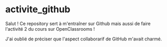 # activite_github
Salut ! Ce repository sert à m'entraîner sur Github mais aussi de faire l'activité 2 du cours sur OpenClassrooms !

J'ai oublié de préciser que l'aspect collaborarif de GitHub m'avait charmé.
